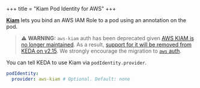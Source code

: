 +++
title = "Kiam Pod Identity for AWS"
+++

[**Kiam**](https://github.com/uswitch/kiam/) lets you bind an AWS IAM Role to a pod using an annotation on the pod.

> ⚠️ **WARNING:** `aws-kiam` auth has been deprecated given [AWS KIAM is no longer maintained](https://github.com/uswitch/kiam/#-%EF%B8%8Fthis-project-is-now-being-abandoned-%EF%B8%8F-). As a result, [support for it will be removed from KEDA on v2.15](https://github.com/kedacore/keda/issues/5085). We strongly encourage the migration to [`aws` auth](./aws.md).

You can tell KEDA to use Kiam via `podIdentity.provider`.

```yaml
podIdentity:
  provider: aws-kiam # Optional. Default: none
```
